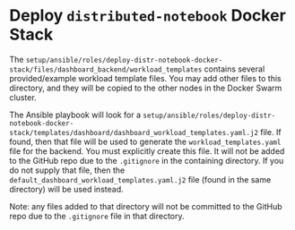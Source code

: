 # Deploy `distributed-notebook` Docker Stack

The `setup/ansible/roles/deploy-distr-notebook-docker-stack/files/dashboard_backend/workload_templates` contains 
several provided/example workload template files. You may add other files to this directory, and they will be copied to
the other nodes in the Docker Swarm cluster. 

The Ansible playbook will look for a 
`setup/ansible/roles/deploy-distr-notebook-docker-stack/templates/dashboard/dashboard_workload_templates.yaml.j2` file.
If found, then that file will be used to generate the `workload_templates.yaml` file for the backend. You must explicitly
create this file. It will not be added to the GitHub repo due to the `.gitignore` in the containing directory. If you
do not supply that file, then the `default_dashboard_workload_templates.yaml.j2` file (found in the same directory) will
be used instead.

Note: any files added to that directory will not be committed to the GitHub repo due to the `.gitignore` file in that directory.

